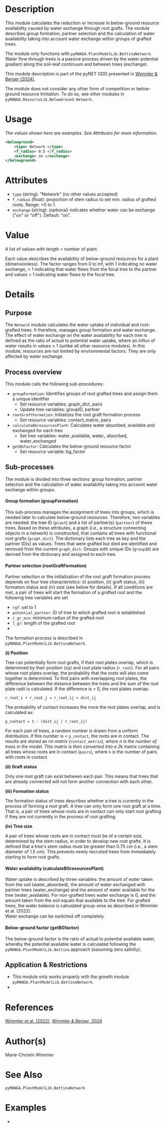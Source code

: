 # Description

This module calculates the reduction or increase in below-ground resource availability caused by water exchange through root grafts.
The module describes group formation, partner selection and the calculation of water availability taking into account water exchange within groups of grafted trees.

The module only functions with ``pyMANGA.PlantModelLib.BettinaNetwork``.
Water flow through trees is a passive process driven by the water potential gradient along the soil-leaf continuum and between trees (exchange).

This module description is part of the pyNET ODD presented in <a href="https://doi.org/10.1016/j.ecolmodel.2024.110916" target="_blank">Wimmler & Berger (2024)</a>.

The module does not consider any other form of competition or below-ground resource limitation.
To do so, see other modules in ``pyMANGA.ResourceLib.BelowGround.Network``.

# Usage

*The values shown here are examples. See Attributes for more information.*

```xml
<belowground>
    <type> Network </type>
    <f_radius> 0.5 </f_radius>
    <exchange> on </exchange> 
</belowground>
```

# Attributes

- ``type`` (string): "Network" (no other values accepted)
- ``f_radius`` (float): proportion of stem radius to set min. radius of grafted roots. Range: >0 to 1.
- ``exchange`` (string): (optional) indicates whether water can be exchange ("on" or "off"). Default: "on".

# Value

A list of values with length = number of plant.

Each value describes the availability of below-ground resources for a plant (dimensionless). 
The factor ranges from 0 to Inf, with 1 indicating no water exchange, 
< 1 indicating that water flows from the focal tree to the partner and 
values > 1 indicating water flows to the focal tree. 

# Details
## Purpose

The ``Network`` module calculates the water uptake of individual and root-grafted trees. 
It therefore, manages group formation and water exchange. 
The effect of water exchange on the water availability for each tree is defined as the ratio of actual to potential water uptake, 
where an influx of water results in values > 1 (unlike all other resource modules). 
In this module, resources are not limited by environmental factors.
They are only affected by water exchange.

## Process overview

This module calls the following sub-procedures:
- ``groupFormation``: Identifies groups of root grafted trees and assign them a unique identifier
  - Set resource variables: graph_dict, pairs
  - Update tree variables: groupID, partner 
- ``rootGraftFormation``:  Initializes the root graft formation process
  - Set resource variables: contact_matrix, pairs 
- ``calculateBGresourcesPlant``: Calculates water absorbed, available and exchanged for each tree
  - Set tree variables: water_available, water_ absorbed, water_exchanged 
- ``getBGfactor``: Calculates the below-ground resource factor
  - Set resource variable: bg_factor

## Sub-processes

The module is divided into three sections: group formation, partner selection and the calculation of water availability taking into account water exchange within groups.

#### Group formation (groupFormation)

This sub-process manages the assignment of trees into groups, which is needed later to calculate below-ground resources.
Therefore, two variables are needed: the tree ID (``plant``) and a list of partner(s) (``partner``) of these trees. 
Based on these attributes, a graph (i.e., a structure connecting objects in a network) is constructed, 
that contains all trees with functional root grafts (``graph_dict``). 
The dictionary lists each tree as key and the partner ID(s) as values. 
Trees that were grafted but died are identified and removed from the current ``graph_dict``. 
Groups with unique IDs (``groupID``) are derived from the dictionary and assigned to each tree.


#### Partner selection (rootGraftFormation)

Partner selection or the initialization of the root graft formation process depends on four tree characteristics:
(i) position, (ii) graft status, (iii) formation status and (iv) size (see below for details). 
If all conditions are met, a pair of trees will start the formation of a grafted root and the following tree variables are set
- ``rgf``: set to 1
- ``potential_partner``: ID of tree to which grafted root is established
- ``r_gr_min``: minimum radius of the grafted root
- ``l_gr``: length of the grafted root
- 
The formation process is described in ``pyMANGA.PlantModelLib.BettinaNetwork``.

**(i) Position**

Tree can potentially form root grafts, if their root plates overlap, 
which is determined by their position (xy) and root plate radius (``r_root``). 
For all pairs whose root plates overlap, the probability that the roots will also come together is determined. 
To find pairs with overlapping root plates, the difference between the distance between the trees and the sum of the root plate radii is calculated.
If the difference is > 0, the root plates overlap. 

``
r_root_i + r_root_j = r_root_ij > dist_ij
``

The probability of contact increases the more the root plates overlap, and is calculated as:

``
p_contact = 1 - (dist_ij / r_root_ij)
``

For each pair of trees, a random number is drawn from a uniform distribution. 
If this number is < ``p_contact``, the roots are in contact. 
The results are stored an n*n matrix (``contact_matrix``), where n is the number of trees in the model.
This matrix is then converted into a 2*k matrix containing all trees whose roots are in contact (``pairs``), 
where ``k`` is the number of pairs with roots in contact.

**(ii) Graft status**

Only one root graft can exist between each pair. 
This means that trees that are already connected will not form another connection with each other.

**(iii) Formation status**

The formation status of trees describes whether a tree is currently in the process of forming a root graft. 
A tree can only form one root graft at a time. 
That is, a pair of trees whose roots are in contact can only start root grafting if they are not currently in the process of root grafting.

**(iv) Tree size**

A pair of trees whose roots are in contact must be of a certain size, determined by the stem radius, in order to develop new root grafts. 
It is defined that a tree's stem radius must be greater than 0.75 cm (i.e., a stem diameter of 1.5 cm). 
This prevents newly recruited trees from immediately starting to form root grafts.

#### Water availability (calculateBGresourcesPlant)

Water uptake is described by three variables: the amount of water taken from the soil (water_absorbed), 
the amount of water exchanged with partner trees (water_exchange) and the amount of water available for the tree (water_available). 
For non-grafted trees water exchange is 0, and the amount taken from the soil equals that available to the tree. 
For grafted trees, the water balance is calculated group-wise as described in Wimmler et al. (2022).  
Water exchange can be switched off completely.

#### Below-ground factor (getBGfactor)

The below-ground factor is the ratio of actual to potential available water, 
whereby the potential available water is calculated following the ``pyMANGA.PlantModelLib.Bettina`` approach (assuming zero salinity).


## Application & Restrictions

- This module only works properly with the growth module ``pyMANGA.PlantModelLib.BettinaNetwork``.
- 
# References

<a href="https://doi.org/10.1093/aob/mcac074" target="_blank">Wimmler et al. (2022)</a>,
<a href="https://doi.org/10.1016/j.ecolmodel.2024.110916" target="_blank">Wimmler & Berger, 2024</a>



# Author(s)

Marie-Christin Wimmler

# See Also

``pyMANGA.PlantModelLib.BettinaNetwork``

# Examples

-

